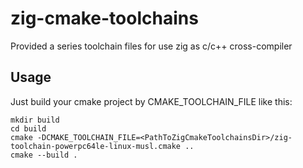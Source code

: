 # zig-cmake-toolchains

Provided a series toolchain files for use zig as c/c++ cross-compiler

## Usage

Just build your cmake project by CMAKE_TOOLCHAIN_FILE like this:

    mkdir build
    cd build
    cmake -DCMAKE_TOOLCHAIN_FILE=<PathToZigCmakeToolchainsDir>/zig-toolchain-powerpc64le-linux-musl.cmake ..
    cmake --build .
